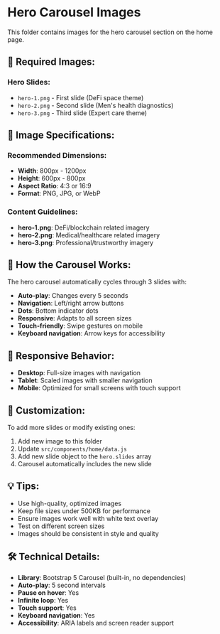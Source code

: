 # Hero Carousel Images

This folder contains images for the hero carousel section on the home page.

## 📁 Required Images:

### **Hero Slides:**
- `hero-1.png` - First slide (DeFi space theme)
- `hero-2.png` - Second slide (Men's health diagnostics)
- `hero-3.png` - Third slide (Expert care theme)

## 🎯 Image Specifications:

### **Recommended Dimensions:**
- **Width**: 800px - 1200px
- **Height**: 600px - 800px
- **Aspect Ratio**: 4:3 or 16:9
- **Format**: PNG, JPG, or WebP

### **Content Guidelines:**
- **hero-1.png**: DeFi/blockchain related imagery
- **hero-2.png**: Medical/healthcare related imagery
- **hero-3.png**: Professional/trustworthy imagery

## 🚀 How the Carousel Works:

The hero carousel automatically cycles through 3 slides with:
- **Auto-play**: Changes every 5 seconds
- **Navigation**: Left/right arrow buttons
- **Dots**: Bottom indicator dots
- **Responsive**: Adapts to all screen sizes
- **Touch-friendly**: Swipe gestures on mobile
- **Keyboard navigation**: Arrow keys for accessibility

## 📱 Responsive Behavior:

- **Desktop**: Full-size images with navigation
- **Tablet**: Scaled images with smaller navigation
- **Mobile**: Optimized for small screens with touch support

## 🔧 Customization:

To add more slides or modify existing ones:
1. Add new image to this folder
2. Update `src/components/home/data.js`
3. Add new slide object to the `hero.slides` array
4. Carousel automatically includes the new slide

## 💡 Tips:

- Use high-quality, optimized images
- Keep file sizes under 500KB for performance
- Ensure images work well with white text overlay
- Test on different screen sizes
- Images should be consistent in style and quality

## 🛠️ Technical Details:

- **Library**: Bootstrap 5 Carousel (built-in, no dependencies)
- **Auto-play**: 5 second intervals
- **Pause on hover**: Yes
- **Infinite loop**: Yes
- **Touch support**: Yes
- **Keyboard navigation**: Yes
- **Accessibility**: ARIA labels and screen reader support
